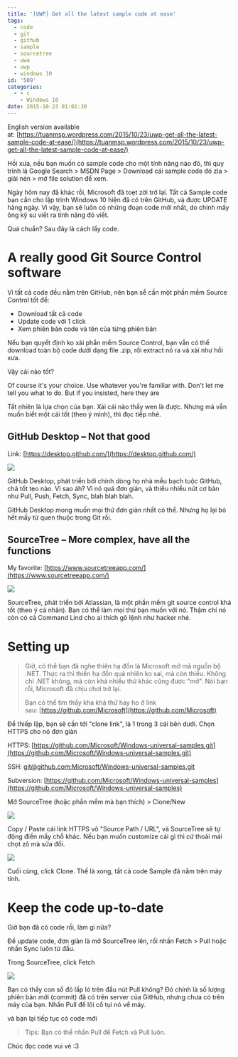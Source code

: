 ```yaml
---
title: '[UWP] Get all the latest sample code at ease'
tags:
  - code
  - git
  - github
  - sample
  - sourcetree
  - uwa
  - uwp
  - windows 10
id: '509'
categories:
  - - c
    - Windows 10
date: 2015-10-23 01:01:30
---
```


English version available at: [https://tuanmsp.wordpress.com/2015/10/23/uwp-get-all-the-latest-sample-code-at-ease/](https://tuanmsp.wordpress.com/2015/10/23/uwp-get-all-the-latest-sample-code-at-ease/)

Hồi xưa, nếu bạn muốn có sample code cho một tính năng nào đó, thì quy trình là Google Search > MSDN Page > Download cái sample code đó zìa > giải nén > mở file solution để xem.

Ngày hôm nay đã khác rồi, Microsoft đã toẹt zời trở lại. Tất cả Sample code bạn cần cho lập trình Windows 10 hiện đã có trên GitHub, và được UPDATE hàng ngày. Vì vậy, bạn sẽ luôn có những đoạn code mới nhất, do chính mấy ông kỹ sư viết ra tính năng đó viết.

Quá chuẩn? Sau đây là cách lấy code.
<!-- more -->
# A really good Git Source Control software

Vì tất cả code đều nằm trên GitHub, nên bạn sễ cần một phần mềm Source Control tốt để:

*   Download tất cả code
*   Update code với 1 click
*   Xem phiên bản code và tên của từng phiên bản

Nếu bạn quyết định ko xài phần mềm Source Control, bạn vẫn có thể download toàn bộ code dưới dạng file .zip, rồi extract nó ra và xài như hồi xưa.

Vậy cái nào tốt?

Of course it's your choice. Use whatever you're familiar with. Don't let me tell you what to do. But if you insisted, here they are

Tất nhiên là lựa chọn của bạn. Xài cái nào thấy wen là được. Nhưng mà vẫn muốn biết một cái tốt (theo ý mình), thì đọc tiếp nhé.

## GitHub Desktop – Not that good

Link: [https://desktop.github.com/](https://desktop.github.com/)

![](https://farm6.staticflickr.com/5663/21778229224_3e5b23876f_o.png)

GitHub Desktop, phát triển bới chính dòng họ nhà mều bạch tuộc GitHub, chả tốt tẹo nào. Vì sao áh? Vì nó quá đơn giản, và thiếu nhiều nút cơ bản như Pull, Push, Fetch, Sync, blah blah blah.

GitHub Desktop mong muốn mọi thứ đơn giản nhất có thể. Nhưng họ lại bỏ hết mấy từ quen thuộc trong Git rồi.

## SourceTree – More complex, have all the functions

My favorite: [https://www.sourcetreeapp.com/](https://www.sourcetreeapp.com/)

![](https://farm1.staticflickr.com/685/22214151369_9ae2265273_o.png)

SourceTree, phát triển bởi Atlassian, là một phần mềm git source control khá tốt (theo ý cá nhân). Bạn có thể làm mọi thứ bạn muốn với nó. Thậm chí nó còn có cả Command Lind cho ai thích gõ lệnh như hacker nhé.

# Setting up

> Giờ, có thể bạn đã nghe thiên hạ đồn là Microsoft mở mã nguồn bộ .NET. Thực ra thì thiên hạ đồn quả nhiên ko sai, mà còn thiếu. Không chỉ .NET không, mà còn khá nhiều thứ khác cũng được "mở". Nói bạn rồi, Microsoft đã chịu chơi trở lại.
> 
> Bạn có thể tìm thấy kha khá thứ hay ho ở link sau: [https://github.com/Microsoft](https://github.com/Microsoft)

Để thiếp lập, bạn sẽ cần tới "clone link", là 1 trong 3 cái bên dưới. Chọn HTTPS cho nó đơn giản

HTTPS: [https://github.com/Microsoft/Windows-universal-samples.git](https://github.com/Microsoft/Windows-universal-samples.git)

SSH: [git@github.com:Microsoft/Windows-universal-samples.git](mailto:git@github.com:Microsoft/Windows-universal-samples.git)

Subversion: [https://github.com/Microsoft/Windows-universal-samples](https://github.com/Microsoft/Windows-universal-samples)

Mở SourceTree (hoặc phần mềm mà bạn thích) > Clone/New

![](https://farm1.staticflickr.com/747/22214019219_1e3d2d0867_o.png)

Copy / Paste cái link HTTPS vô "Source Path / URL", và SourceTree sẽ tự động điền mấy chỗ khác. Nếu bạn muốn customize cái gì thì cứ thoải mái chọt zô mà sửa đổi.

![](https://farm1.staticflickr.com/761/22374909436_1a8188ffc0_o.png)

Cuối cùng, click Clone. Thế là xong, tất cả code Sample đã nằm trên máy tính.

# Keep the code up-to-date

Giờ bạn đã có code rồi, làm gì nữa?

Để update code, đơn giản là mở SourceTree lên, rồi nhấn Fetch > Pull hoặc nhấn Sync luôn từ đầu.

Trong SourceTree, click Fetch

![](https://farm1.staticflickr.com/604/21779962253_cb809d0635_o.png)

Bạn có thấy con số đỏ lấp ló trên đầu nút Pull không? Đó chính là số lượng phiên bản mới (commit) đã có trên server của GitHub, nhưng chưa có trên máy của bạn. Nhấn Pull để lôi cổ tụi nó về máy.

và bạn lại tiếp tục có code mới

> Tips: Bạn có thể nhấn Pull để Fetch và Pull luôn.

Chúc đọc code vui vẻ :3